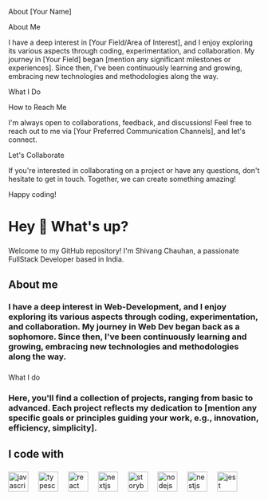 About [Your Name]



About Me

I have a deep interest in [Your Field/Area of Interest], and I enjoy exploring its various aspects through coding, experimentation, and collaboration. My journey in [Your Field] began [mention any significant milestones or experiences]. Since then, I've been continuously learning and growing, embracing new technologies and methodologies along the way.

What I Do



How to Reach Me

I'm always open to collaborations, feedback, and discussions! Feel free to reach out to me via [Your Preferred Communication Channels], and let's connect.

Let's Collaborate

If you're interested in collaborating on a project or have any questions, don't hesitate to get in touch. Together, we can create something amazing!

Happy coding!

<h1 align="left">Hey 👋 What's up?</h1>

###

<p align="left">Welcome to my GitHub repository! I'm Shivang Chauhan, a passionate FullStack Developer based in India.</p>

###

<h2 align="left">About me</h2>
<h3>I have a deep interest in Web-Development, and I enjoy exploring its various aspects through coding, experimentation, and collaboration. My journey in Web Dev began back as a sophomore. Since then, I've been continuously learning and growing, embracing new technologies and methodologies along the way.</h3>

###

<p align="left">What I do</p>
<h3>Here, you'll find a collection of projects, ranging from basic to advanced. Each project reflects my dedication to [mention any specific goals or principles guiding your work, e.g., innovation, efficiency, simplicity].</h3>

###

<h2 align="left">I code with</h2>

###

<div align="left">
  <img src="https://cdn.jsdelivr.net/gh/devicons/devicon/icons/javascript/javascript-original.svg" height="40" alt="javascript logo"  />
  <img width="12" />
  <img src="https://cdn.jsdelivr.net/gh/devicons/devicon/icons/typescript/typescript-original.svg" height="40" alt="typescript logo"  />
  <img width="12" />
  <img src="https://cdn.jsdelivr.net/gh/devicons/devicon/icons/react/react-original.svg" height="40" alt="react logo"  />
  <img width="12" />
  <img src="https://cdn.jsdelivr.net/gh/devicons/devicon/icons/nextjs/nextjs-original.svg" height="40" alt="nextjs logo"  />
  <img width="12" />
  <img src="https://cdn.jsdelivr.net/gh/devicons/devicon/icons/storybook/storybook-original.svg" height="40" alt="storybook logo"  />
  <img width="12" />
  <img src="https://cdn.jsdelivr.net/gh/devicons/devicon/icons/nodejs/nodejs-original.svg" height="40" alt="nodejs logo"  />
  <img width="12" />
  <img src="https://cdn.jsdelivr.net/gh/devicons/devicon/icons/nestjs/nestjs-plain.svg" height="40" alt="nestjs logo"  />
  <img width="12" />
  <img src="https://cdn.jsdelivr.net/gh/devicons/devicon/icons/jest/jest-plain.svg" height="40" alt="jest logo"  />
</div>

###
